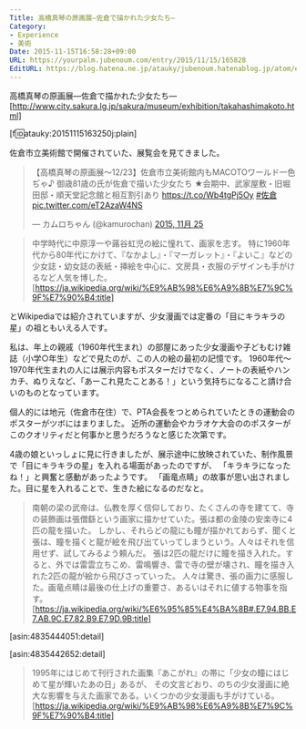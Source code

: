 ```yaml
---
Title: 高橋真琴の原画展―佐倉で描かれた少女たち―
Category:
- Experience
- 美術
Date: 2015-11-15T16:58:28+09:00
URL: https://yourpalm.jubenoum.com/entry/2015/11/15/165828
EditURL: https://blog.hatena.ne.jp/atauky/jubenoum.hatenablog.jp/atom/entry/9247541947915484378
---
```


高橋真琴の原画展―佐倉で描かれた少女たち―  
[http://www.city.sakura.lg.jp/sakura/museum/exhibition/takahashimakoto.html]

[f:id:atauky:20151115163250j:plain]

佐倉市立美術館で開催されていた、展覧会を見てきました。



<blockquote class="twitter-tweet" lang="ja"><p lang="ja" dir="ltr">【高橋真琴の原画展〜12/23】佐倉市立美術館内もMACOTOワールド一色ぢゃ♪ 御歳81歳の氏が佐倉で描いた少女たち&#10;★会期中、武家屋敷・旧堀田邸・順天堂記念館と相互割引あり&#10;<a href="https://t.co/Wb4tgPj5Oy">https://t.co/Wb4tgPj5Oy</a> <a href="https://twitter.com/hashtag/%E4%BD%90%E5%80%89?src=hash">#佐倉</a> <a href="https://t.co/eT2AzaW4NS">pic.twitter.com/eT2AzaW4NS</a></p>&mdash; カムロちゃん (@kamurochan) <a href="https://twitter.com/kamurochan/status/669467622203916292">2015, 11月 25</a></blockquote>
<script async src="//platform.twitter.com/widgets.js" charset="utf-8"></script>




<!-- more -->


> 中学時代に中原淳一や蕗谷虹児の絵に憧れて、画家を志す。
> 特に1960年代から80年代にかけて、『なかよし』・『マーガレット』・『よいこ』などの少女誌・幼女誌の表紙・挿絵を中心に、文房具・衣服のデザインも手がけるなど人気を博した。  
> [https://ja.wikipedia.org/wiki/%E9%AB%98%E6%A9%8B%E7%9C%9F%E7%90%B4:title]

とWikipediaでは紹介されていますが、少女漫画では定番の「目にキラキラの星」の祖ともいえる人です。

私は、年上の親戚（1960年代生まれ）の部屋にあった少女漫画や子どもむけ雑誌（小学○年生）などで見たのが、この人の絵の最初の記憶です。
1960年代～1970年代生まれの人には展示内容もポスターだけでなく、ノートの表紙やハンカチ、ぬりえなど、「あーこれ見たことある！」という気持ちになること請け合いのものとなっています。

個人的には地元（佐倉市在住）で、PTA会長をつとめられていたときの運動会のポスターがツボにはまりました。
近所の運動会やカラオケ大会ののポスターがこのクオリティだと何事かと思うだろうなと感じた次第です。

4歳の娘といっしょに見に行きましたが、展示途中に放映されていた、制作風景で「目にキラキラの星」を入れる場面があったのですが、
「キラキラになったね！」と興奮と感動があったようです。
「画竜点睛」の故事が思い出されました。目に星を入れることで、生きた絵になるのだなと。


> 南朝の梁の武帝は、仏教を厚く信仰しており、たくさんの寺を建てて、寺の装飾画は張僧繇という画家に描かせていた。張は都の金陵の安楽寺に4匹の龍を描いた。
> しかし、それらどの龍にも瞳が描かれておらず、聞くと張は、瞳を描くと龍が絵を飛び出ていってしまうという。人々はそれを信用せず、試してみるよう頼んだ。
> 張は2匹の龍だけに瞳を描き入れた。すると、外では雷雲立ちこめ、雷鳴響き、雷で寺の壁が壊され、瞳を描き入れた2匹の龍が絵から飛びさっていった。
> 人々は驚き、張の画力に感服した。画竜点睛は最後の仕上げの重要さ、あるいはそれに値する物事を指す。  
> [https://ja.wikipedia.org/wiki/%E6%95%85%E4%BA%8B#.E7.94.BB.E7.AB.9C.E7.82.B9.E7.9D.9B:title]




[asin:4835444051:detail]

[asin:4835442652:detail]

> 1995年にはじめて刊行された画集『あこがれ』の帯に「少女の瞳にはじめて星が輝いたあの日」あるが、
> その文言どおり、のちの少女漫画に絶大な影響を与えた画家である。いくつかの少女漫画も手がけている。  
[https://ja.wikipedia.org/wiki/%E9%AB%98%E6%A9%8B%E7%9C%9F%E7%90%B4:title]
